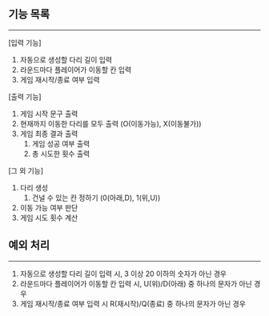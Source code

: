기능 목록
-------
-------
[입력 기능]
1. 자동으로 생성할 다리 길이 입력
2. 라운드마다 플레이어가 이동할 칸 입력
3. 게임 재시작/종료 여부 입력

[출력 기능]
1. 게임 시작 문구 출력
2. 현재까지 이동한 다리를 모두 출력 (O(이동가능), X(이동불가))
3. 게임 최종 결과 출력
   1. 게임 성공 여부 출력
   2. 총 시도한 횟수 출력


[그 외 기능]
1. 다리 생성
   1. 건널 수 있는 칸 정하기 (0(아래,D), 1(위,U))
2. 이동 가능 여부 판단
3. 게임 시도 횟수 계산


예외 처리
-------
-------
1. 자동으로 생성할 다리 길이 입력 시, 3 이상 20 이하의 숫자가 아닌 경우
2. 라운드마다 플레이어가 이동할 칸 입력 시, U(위)/D(아래) 중 하나의 문자가 아닌 경우
3. 게임 재시작/종료 여부 입력 시 R(재시작)/Q(종료) 중 하나의 문자가 아닌 경우